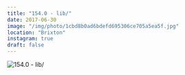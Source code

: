 ```yaml
---
title: "154.0 - lib/"
date: 2017-06-30
image: "/img/photo/1cbd8b0ad6bdefd695306ce705a5ea5f.jpg"
location: "Brixton"
instagram: true
draft: false
---
```


![154.0 - lib/](/img/photo/1cbd8b0ad6bdefd695306ce705a5ea5f.jpg)
